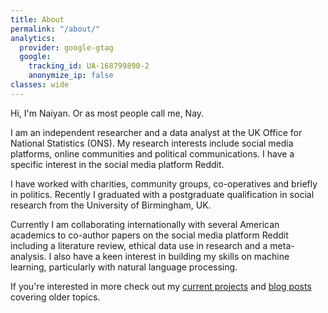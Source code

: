 ```yaml
---
title: About
permalink: "/about/"
analytics:
  provider: google-gtag
  google:
    tracking_id: UA-168799890-2
    anonymize_ip: false
classes: wide    
---
```


Hi, I'm Naiyan. Or as most people call me, Nay.

I am an independent researcher and a data analyst at the UK Office for National Statistics (ONS). My research interests include social media platforms, online communities and political communications. I have a specific interest in the social media platform Reddit.

I have worked with charities, community groups, co-operatives and briefly in politics. Recently I graduated with a postgraduate qualification in social research from the University of Birmingham, UK.

Currently I am collaborating internationally with several American academics to co-author papers on the social media platform Reddit including a literature review, ethical data use in research and a meta-analysis. I also have a keen interest in building my skills on machine learning, particularly with natural language processing.

If you're interested in more check out my [current projects](/projects) and [blog posts](/categories/) covering older topics.
